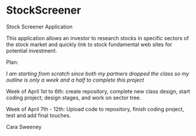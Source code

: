 # StockScreener
Stock Screener Application

This application allows an investor to research stocks in specific sectors of the stock market and quickly link to stock fundamental web sites for potential investment.

Plan:


*I am starting from scratch since both my partners dropped the class so my outline is only a week and a half to complete this project*


Week of April 1st to 6th: create repository, complete new class design, start coding project; design stages, and work on sector tree.

Week of April 7th - 12th: Upload code to repository, finish coding project, test and add final touches. 

Cara Sweeney
